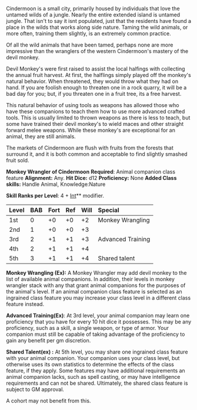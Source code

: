 
Cindermoon is a small city, primarily housed by individuals that love the untamed wilds of a jungle.  Nearly the entire extended island is untamed jungle.  That isn't to say it isnt populated, just that the residents have found a place in the wilds that works along side nature.  Taming the wild animals, or more often, training them slightly, is an extremely common practice. 

Of all the wild animals that have been tamed, perhaps none are more impressive than the wranglers of the western Cindermoon's mastery of the devil monkey.  

Devil Monkey's were first raised to assist the local halfings with collecting the annual fruit harvest.  At first, the halflings simply played off the monkey's natural behavior.  When threatened, they would throw what they had on hand.  If you are foolish enough to threaten one in a rock quarry, it will be a bad day for you; but, if you threaten one in a fruit tree, its a free harvest.

This natural behavior of using tools as weapons has allowed those who have these companions to teach them how to use more advanced crafted tools.  This is usually limited to thrown weapons as there is less to teach, but some have trained their devil monkey's to wield maces and other straight forward melee weapons.  While these monkey's are exceptional for an animal, they are still animals.

The markets of Cindermoon are flush with fruits from the forests that surround it, and it is both common and acceptable to find slightly smashed fruit sold.

**Monkey Wrangler of Cindermoon**
**Required**: Animal companion class feature
**Alignment:**  Any.
**Hit Dice:** d12
**Proficiency:** None
**Added Class skills:**  Handle Animal, Knowledge:Nature

**Skill Ranks per Level**: 4 + [Int](https://www.d20pfsrd.com/basics-ability-scores/ability-scores#TOC-Intelligence-Int-)** modifier.

|**Level**|**BAB**|**Fort**|**Ref**|**Will**|**Special**|
| :- | :- | :- | :- | :- | :- |
|1st|0|+0|+0|+2|Monkey Wrangling|
|2nd|1|+0|+0|+3||
|3rd|2|+1|+1|+3|Advanced Training|
|4th|2|+1|+1|+4||
|5th|3|+1|+1|+4|Shared talent|

**Monkey Wrangling (Ex):** A Monkey Wrangler may add devil monkey to the list of available animal companions. In addition, their levels in monkey wrangler stack with any that grant animal companions for the purposes of the animal's level.
If an animal companion class feature is selected as an ingrained class feature you may increase your class level in a different class feature instead.

**Advanced Training(Ex)**: At 3rd level, your animal companion may learn one proficiency that you have for every 10 hit dice it possesses. This may be any proficiency, such as a skill, a single weapon, or type of armor.  Your companion must still be capable of taking advantage of the proficiency to gain any benefit per gm discretion. 

**Shared Talent(ex) :** At 5th level, you may share one ingrained class feature with your animal companion. Your companion uses your class level, but otherwise uses its own statistics to determine the effects of the class feature, if they apply. Some features may have additional requirements an animal companion lacks, such as spell casting, or may have intelligence requirements and can not be shared.  Ultimately, the shared class feature is subject to GM approval.

A cohort may not benefit from this.
